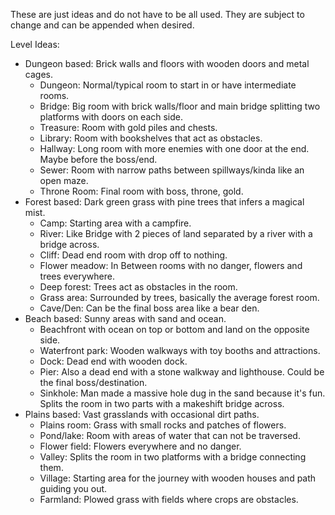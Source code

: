 These are just ideas and do not have to be all used. They are subject to change and can be appended when desired.

Level Ideas:
* Dungeon based: Brick walls and floors with wooden doors and metal cages.
  * Dungeon: Normal/typical room to start in or have intermediate rooms.
  * Bridge: Big room with brick walls/floor and main bridge splitting two platforms with doors on each side.
  * Treasure: Room with gold piles and chests.
  * Library: Room with bookshelves that act as obstacles.
  * Hallway: Long room with more enemies with one door at the end. Maybe before the boss/end.
  * Sewer: Room with narrow paths between spillways/kinda like an open maze.
  * Throne Room: Final room with boss, throne, gold.
* Forest based: Dark green grass with pine trees that infers a magical mist. 
  * Camp: Starting area with a campfire. 
  * River: Like Bridge with 2 pieces of land separated by a river with a bridge across. 
  * Cliff: Dead end room with drop off to nothing. 
  * Flower meadow: In Between rooms with no danger, flowers and trees everywhere. 
  * Deep forest: Trees act as obstacles in the room. 
  * Grass area: Surrounded by trees, basically the average forest room. 
  * Cave/Den: Can be the final boss area like a bear den.
* Beach based: Sunny areas with sand and ocean. 
  * Beachfront with ocean on top or bottom and land on the opposite side.
  * Waterfront park: Wooden walkways with toy booths and attractions. 
  * Dock: Dead end with wooden dock. 
  * Pier: Also a dead end with a stone walkway and lighthouse. Could be the final boss/destination. 
  * Sinkhole: Man made a massive hole dug in the sand because it's fun. Splits the room in two parts with a makeshift bridge across. 
* Plains based: Vast grasslands with occasional dirt paths. 
  * Plains room: Grass with small rocks and patches of flowers. 
  * Pond/lake: Room with areas of water that can not be traversed. 
  * Flower field: Flowers everywhere and no danger. 
  * Valley: Splits the room in two platforms with a bridge connecting them. 
  * Village: Starting area for the journey with wooden houses and path guiding you out. 
  * Farmland: Plowed grass with fields where crops are obstacles.
